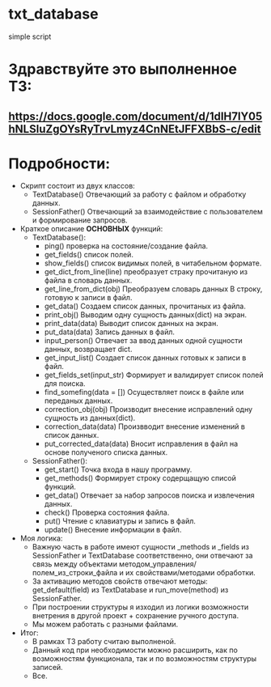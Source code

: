 # txt_database
simple script

# Здравствуйте это выполненное ТЗ:
## https://docs.google.com/document/d/1dIH7lY05hNLSluZgOYsRyTrvLmyz4CnNEtJFFXBbS-c/edit
# Подробности:

- Cкрипт состоит из двух классов:
  - TextDatabase() Отвечающий за работу с файлом и обработку данных.
  - SessionFather() Отвечающий за взаимодействие с пользователем и формирование запросов.
- Краткое описание __ОСНОВНЫХ__ функций: 
  - TextDatabase():
    - ping() проверка на состояние/создание файла.
    - get_fields() список полей.
    - show_fields() список видимых полей, в читабельном формате.
    - get_dict_from_line(line) преобразует страку прочитаную из файла в словарь данных.
    - get_line_from_dict(obj) Преобразуем словарь данных В строку, готовую к  записи в файл.
    - get_data() Создаем список данных, прочитаных из файла.
    - print_obj() Выводим одну сущность данных(dict) на экран.
    - print_data(data) Выводит список данных на экран.
    - put_data(data) Запись данных в файл.
    - input_person() Отвечает за ввод данных одной сущности данных, возвращает dict.
    - get_input_list() Создает список данных готовых к записи в файл.
    - get_fields_set(input_str) Формирует и валидирует список полей для поиска.
    - find_somefing(data = []) Осуществляет поиск в файле или переданых данных.
    - correction_obj(obj) Производит внесение исправлений одну сущность из данных(dict).
    - correction_data(data) Произвводит внесение изменений в список данных.
    - put_corrected_data(data) Вносит исправления в файл на основе полученого списка данных.
  - SessionFather():
    - get_start() Точка входа в нашу программу.
    - get_methods() Формирует строку содерщащую списой функций.
    - get_data() Отвечает за набор запросов поиска и извлечения данных.
    - check() Проверка состояния файла.
    - put() Чтение с клавиатуры и запись в файл.
    - update() Внесение информации в файл.
- Моя логика:
  - Важную часть в работе имеют сущности _methods и _fields из SessionFather и TextDatabase соответственно,  они отвечают за связь между объектами методом_управления/полем_из_строки_файла и их свойствами/методами обработки.
  - За активацию методов свойств отвечают методы: get_default(field) из TextDatabase  и run_move(method) из SessionFather.
  - При построении структуры я изходил из логики возможности внетрения в другой проект + сохранение ручного доступа.
  - Мы можем работать с разными файлами.
- Итог:
  - В рамках ТЗ работу считаю выполненой.
  - Данный код при необходимости можно расширить, как по возможностям функционала, так и по возможностям структуры записей.
  - Все.